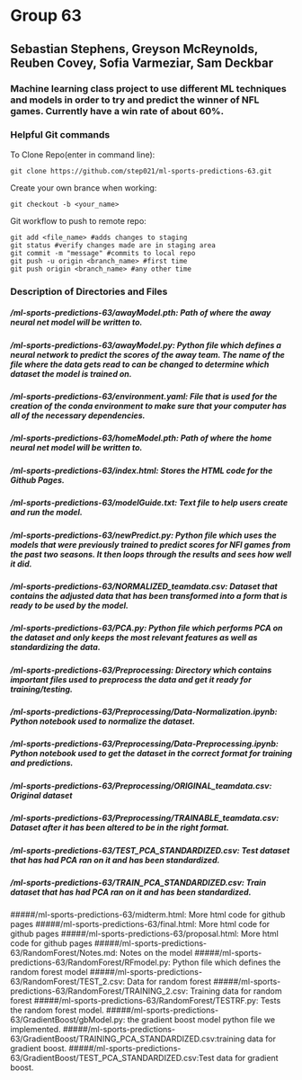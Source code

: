 # Group 63
## Sebastian Stephens, Greyson McReynolds, Reuben Covey, Sofia Varmeziar, Sam Deckbar 
### Machine learning class project to use different ML techniques and models in order to try and predict the winner of NFL games. Currently have a win rate of about 60%.
### **Helpful Git commands**
To Clone Repo(enter in command line): 
```
git clone https://github.com/step021/ml-sports-predictions-63.git
```
Create your own brance when working:
```
git checkout -b <your_name>
```
Git workflow to push to remote repo:
```
git add <file_name> #adds changes to staging
git status #verify changes made are in staging area
git commit -m "message" #commits to local repo
git push -u origin <branch_name> #first time
git push origin <branch_name> #any other time
```

### Description of Directories and Files
##### /ml-sports-predictions-63/awayModel.pth: Path of where the away neural net model will be written to.
##### /ml-sports-predictions-63/awayModel.py: Python file which defines a neural network to predict the scores of the away team. The name of the file where the data gets read to can be changed to determine which dataset the model is trained on.
##### /ml-sports-predictions-63/environment.yaml: File that is used for the creation of the conda environment to make sure that your computer has all of the necessary dependencies.
##### /ml-sports-predictions-63/homeModel.pth: Path of where the home neural net model will be written to.
##### /ml-sports-predictions-63/index.html: Stores the HTML code for the Github Pages.
##### /ml-sports-predictions-63/modelGuide.txt: Text file to help users create and run the model.
##### /ml-sports-predictions-63/newPredict.py: Python file which uses the models that were previously trained to predict scores for NFl games from the past two seasons. It then loops through the results and sees how well it did. 
##### /ml-sports-predictions-63/NORMALIZED_teamdata.csv: Dataset that contains the adjusted data that has been transformed into a form that is ready to be used by the model.
##### /ml-sports-predictions-63/PCA.py: Python file which performs PCA on the dataset and only keeps the most relevant features as well as standardizing the data. 
##### /ml-sports-predictions-63/Preprocessing: Directory which contains important files used to preprocess the data and get it ready for training/testing.
##### /ml-sports-predictions-63/Preprocessing/Data-Normalization.ipynb: Python notebook used to normalize the dataset.
##### /ml-sports-predictions-63/Preprocessing/Data-Preprocessing.ipynb: Python notebook used to get the dataset in the correct format for training and predictions.
##### /ml-sports-predictions-63/Preprocessing/ORIGINAL_teamdata.csv: Original dataset
##### /ml-sports-predictions-63/Preprocessing/TRAINABLE_teamdata.csv: Dataset after it has been altered to be in the right format.
##### /ml-sports-predictions-63/TEST_PCA_STANDARDIZED.csv: Test dataset that has had PCA ran on it and has been standardized.
##### /ml-sports-predictions-63/TRAIN_PCA_STANDARDIZED.csv: Train dataset that has had PCA ran on it and has been standardized.
#####/ml-sports-predictions-63/midterm.html: More html code for github pages
#####/ml-sports-predictions-63/final.html: More html code for github pages
#####/ml-sports-predictions-63/proposal.html: More html code for github pages
#####/ml-sports-predictions-63/RandomForest/Notes.md: Notes on the model
#####/ml-sports-predictions-63/RandomForest/RFmodel.py: Python file which defines the random forest model
#####/ml-sports-predictions-63/RandomForest/TEST_2.csv: Data for random forest
#####/ml-sports-predictions-63/RandomForest/TRAINING_2.csv: Training data for random forest
#####/ml-sports-predictions-63/RandomForest/TESTRF.py: Tests the random forest model.
#####/ml-sports-predictions-63/GradientBoost/gbModel.py: the gradient boost model python file we implemented.
#####/ml-sports-predictions-63/GradientBoost/TRAINING_PCA_STANDARDIZED.csv:training data for gradient boost.
#####/ml-sports-predictions-63/GradientBoost/TEST_PCA_STANDARDIZED.csv:Test data for gradient boost.

